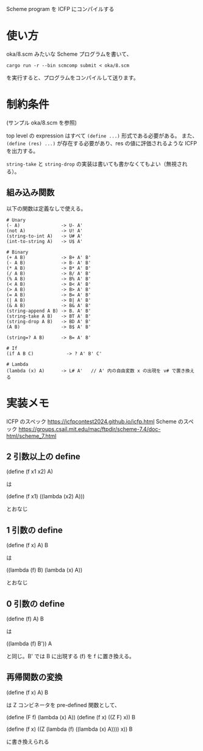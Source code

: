 Scheme program を ICFP にコンパイルする

# 使い方

oka/8.scm みたいな Scheme プログラムを書いて、

`cargo run -r --bin scmcomp submit < oka/8.scm`

を実行すると、プログラムをコンパイルして送ります。

# 制約条件

(サンプル oka/8.scm を参照)

top level の expression はすべて `(define ...)` 形式である必要がある。
また、`(define (res) ...)` が存在する必要があり、res の値に評価されるような ICFP を出力する。

`string-take` と `string-drop` の実装は書いても書かなくてもよい（無視される）。

## 組み込み関数

以下の関数は定義なしで使える。

```
# Unary
(- A)               -> U- A'
(not A)             -> U! A'
(string-to-int A)   -> U# A'
(int-to-string A)   -> U$ A'

# Binary
(+ A B)             -> B+ A' B'
(- A B)             -> B- A' B'
(* A B)             -> B* A' B'
(/ A B)             -> B/ A' B'
(% A B)             -> B% A' B'
(< A B)             -> B< A' B'
(> A B)             -> B> A' B'
(= A B)             -> B= A' B'
(| A B)             -> B| A' B'
(& A B)             -> B& A' B'
(string-append A B) -> B. A' B'
(string-take A B)   -> BT A' B'
(string-drop A B)   -> BD A' B'
(A B)               -> B$ A' B'

(string=? A B)      -> B= A' B'

# If
(if A B C)            -> ? A' B' C'

# Lambda
(lambda (x) A)      -> L# A'   // A' 内の自由変数 x の出現を v# で置き換える
```

# 実装メモ

ICFP のスペック https://icfpcontest2024.github.io/icfp.html
Scheme のスペック https://groups.csail.mit.edu/mac/ftpdir/scheme-7.4/doc-html/scheme_7.html

## 2 引数以上の define

(define (f x1 x2) A)

は

(define (f x1) ((lambda (x2) A)))

とおなじ

## 1 引数の define

(define (f x) A) B

は

((lambda (f) B) (lambda (x) A))

とおなじ

## 0 引数の define

(define (f) A) B

は

((lambda (f) B')) A

と同じ。B' では B に出現する (f) を f に置き換える。

## 再帰関数の変換

(define (f x) A) B

は
Z コンビネータを pre-defined 関数として、

(define (F f) (lambda (x) A))
(define (f x) ((Z F) x))
B

(define (f x) ((Z (lambda (f) ((lambda (x) A)))) x))
B

に書き換えられる
